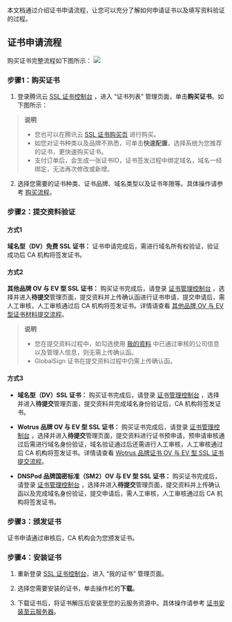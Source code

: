 本文档通过介绍证书申请流程，让您可以充分了解如何申请证书以及填写资料验证的过程。

## 证书申请流程

购买证书完整流程如下图所示：
![](https://write-document-release-1258344699.cos.ap-guangzhou.tencentcos.cn/100023397743/b67b3c0b398e11ed8088525400463ef7.png?q-sign-algorithm=sha1&q-ak=AKIDd2WHer59yXTd_a_JJDkcyZ1SHi9Wf9PX43L_4V5Lj9VowvyHxxy5ko8yzSM6Vuhq&q-sign-time=1677228325;1677231925&q-key-time=1677228325;1677231925&q-header-list=&q-url-param-list=&q-signature=bd2a87217d1e6b62fb3f5cf64fd36be3b3978aff&x-cos-security-token=6hMEYRM6EVK7wQVx1850tcGp3oXIcQLa7d0f59e280aa92cc99fda2265cc99ddclq4GrbYk_Xrb8oMoMGYe5GnqBBwAmi6wx9HfvSJ82dm5blzxcEXv2P9BMB95ym8UW3BkD9HKIk5Zft9m_q99iyS6o6SaWLPHEA17EMLN9CyfBospWfLdAj-f9dr1aT8HEXpIxxkdSODRCEmH8tlR_JF8RE2x_Wunz1PzpvyKAz3z1R71omtu0pBE5p-FFJcwURRkyx7bxnazbQJviqblccStlqlWRKo1raKXz8EwPyk6l2GhRoDwV2MIc_nZTawwp_bCZd-g8OWjOvkSg2kg0j8ANnbEsAZmFs3QJOstZ9oH-QizOZCBgnDZeBseGlr-gOiG8P0M_ZYaAC82EavJTr7XyM40jABG92fEZBs4yVMqUjJr71P5Xy5EELZ6LeCD)

### 步骤1：购买证书
1. 登录腾讯云  [SSL 证书控制台](https://console.cloud.tencent.com/ssl) ，进入 “证书列表” 管理页面，单击**购买证书**。如下图所示：
   

> **说明**
>   - 您也可以在腾讯云 [SSL 证书购买页](https://intl.cloud.tencent.com/pricing/ssl) 进行购买。
>   - 如您对证书种类以及品牌不熟悉，可单击**快速配置**，选择系统为您推荐的证书，更快速购买证书。
>   - 支付订单后，会生成一张证书ID，证书签发过程中绑定域名，域名一经绑定，无法再次修改或新增。


2. 选择您需要的证书种类、证书品牌、域名类型以及证书年限等。具体操作请参考 [购买流程](https://intl.cloud.tencent.com/document/product/1007/30159)。


### 步骤2：提交资料验证

#### 方式1

**域名型（DV）免费 SSL 证书：**
证书申请完成后，需进行域名所有权验证，验证成功后 CA 机构将签发证书。

#### 方式2

**其他品牌 OV 与 EV 型 SSL 证书：**
购买证书完成后，请登录 [证书管理控制台](https://console.cloud.tencent.com/certoverview)  ，选择并进入**待提交**管理页面，提交资料并上传确认函进行证书申请，提交申请后，需人工审核，人工审核通过后 CA 机构将签发证书。详情请查看 [其他品牌 OV 与 EV 型证书材料提交流程](https://intl.cloud.tencent.com/document/product/1007/30160)。

> **说明**
> 
> - 您在提交资料过程中，如勾选使用 [我的资料](https://console.cloud.tencent.com/ssl/info) 中已通过审核的公司信息以及管理人信息，则无需上传确认函。
> - GlobalSign 证书在提交资料过程中仍需上传确认函。


#### 方式3
- **域名型（DV）SSL 证书：**
购买证书完成后，请登录 [证书管理控制台](https://console.cloud.tencent.com/certoverview)  ，选择并进入**待提交**管理页面，提交资料并完成域名身份验证后，CA 机构将签发证书。

- **Wotrus 品牌 OV 与 EV 型 SSL 证书：**
购买证书完成后，请登录 [证书管理控制台](https://console.cloud.tencent.com/certoverview)  ，选择并进入**待提交**管理页面，提交资料进行证书预申请，预申请审核通过后需进行域名身份验证，域名验证通过后还需进行人工审核，人工审核通过后 CA 机构将签发证书。详情请查看 [Wotrus 品牌证书 OV 与 EV 型 SSL 证书提交流程](https://intl.cloud.tencent.com/document/product/1007/40206)。

- **DNSPod 品牌国密标准（SM2）OV 与 EV 型 SSL 证书：**
购买证书完成后，请登录 [证书管理控制台](https://console.cloud.tencent.com/certoverview)  ，选择并进入**待提交**管理页面，提交资料并上传确认函以及完成域名身份验证，提交申请后，需人工审核，人工审核通过后 CA 机构将签发证书。


### 步骤3：颁发证书

证书申请通过审核后，CA 机构会为您颁发证书。

### 步骤4：安装证书
1. 重新登录 [SSL 证书控制台](https://console.cloud.tencent.com/ssl)，进入 “我的证书” 管理页面。

2. 选择您需要安装的证书，单击操作栏的**下载**。

3. 下载证书后，将证书解压后安装至您的云服务资源中。具体操作请参考 [证书安装至云服务器](https://intl.cloud.tencent.com/document/product/1007/30173)。
